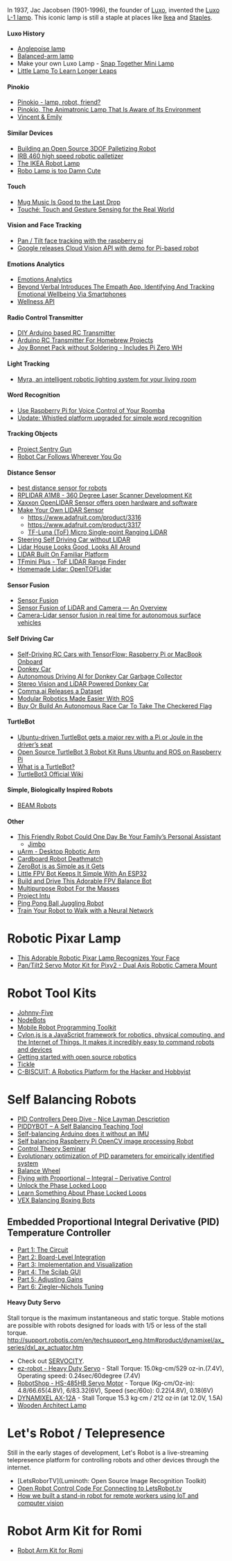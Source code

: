 In 1937, Jac Jacobsen (1901-1996), the founder of [Luxo][02], invented the [Luxo L-1 lamp][01].
This iconic lamp is still a staple at places like [Ikea][03] and [Staples][04].

#### Luxo History
* [Anglepoise lamp](http://en.wikipedia.org/wiki/Anglepoise_lamp)
* [Balanced-arm lamp](http://en.wikipedia.org/wiki/Balanced-arm_lamp)
* Make your own Luxo Lamp - [Snap Together Mini Lamp](https://www.thingiverse.com/thing:27062)
* [Little Lamp To Learn Longer Leaps](https://hackaday.com/2019/05/25/little-lamp-to-learn-longer-leaps/)

#### Pinokio
* [Pinokio - lamp, robot, friend?](http://www.behance.net/gallery/Pinokio/5914541)
* [Pinokio, The Animatronic Lamp That Is Aware of Its Environment](http://www.creativeapplications.net/processing/pinokio-the-animatronic-lamp-that-is-aware-of-its-environment/)
* [Vincent & Emily](http://newgrids.fr/2013/05/13/vincent-emily/)

#### Similar Devices
* [Building an Open Source 3DOF Palletizing Robot](http://www.marginallyclever.com/blog/2014/03/building-an-open-source-3dof-palletizing-robot/)
* [IRB 460 high speed robotic palletizer](http://www.abb.ca/product/seitp327/ff492162d8dbaf44c1257861005de2fe.aspx)
* [The IKEA Robot Lamp](http://www.instructables.com/id/The-IKEA-Robot-Lamp-Adding-the-servos/?ALLSTEPS)
* [Robo Lamp is too Damn Cute](http://hackaday.com/2015/05/12/robo-lamp-is-too-damn-cute/)

#### Touch
* [Mug Music Is Good to the Last Drop](http://hackaday.com/2014/03/19/mug-music-is-good-to-the-last-drop/#more-117602)
* [Touché: Touch and Gesture Sensing for the Real World](http://www.disneyresearch.com/project/touche-touch-and-gesture-sensing-for-the-real-world/)

#### Vision and Face Tracking
* [Pan / Tilt face tracking with the raspberry pi](http://www.instructables.com/id/Pan-Tilt-face-tracking-with-the-raspberry-pi/?ALLSTEPS)
* [Google releases Cloud Vision API with demo for Pi-based robot](http://hackerboards.com/google-releases-cloud-vision-api-with-demo-for-pi-based-robot/)

#### Emotions Analytics
* [Emotions Analytics](http://en.wikipedia.org/wiki/Emotions_Analytics)
* [Beyond Verbal Introduces The Empath App, Identifying And Tracking Emotional Wellbeing Via Smartphones](http://www.cbs8.com/story/27768964/beyond-verbal-introduces-the-empath-app-identifying-and-tracking-emotional-wellbeing-via-smartphones)
* [Wellness API](http://www.beyondverbal.com/choose-solution/wellness/what-is-it/)

#### Radio Control Transmitter
* [DIY Arduino based RC Transmitter](https://www.youtube.com/watch?v=-BDCmwNssiw&app=desktop)
* [Arduino RC Transmitter For Homebrew Projects](https://hackaday.com/2019/01/15/arduino-rc-transmitter-for-homebrew-projects/)
* [Joy Bonnet Pack without Soldering - Includes Pi Zero WH](https://www.adafruit.com/product/4085)

#### Light Tracking
* [Myra, an intelligent robotic lighting system for your living room](http://kawalabo.blogspot.jp/2014/01/myra-intelligent-robotic-lighting.html)

#### Word Recognition
* [Use Raspberry Pi for Voice Control of Your Roomba](http://makezine.com/projects/use-raspberry-pi-for-voice-control/)
* [Update: Whistled platform upgraded for simple word recognition](http://hackaday.com/2013/08/22/update-whistled-platform-upgraded-for-simple-word-recognition/)

#### Tracking Objects
* [Project Sentry Gun](http://psg.rudolphlabs.com/)
* [Robot Car Follows Wherever You Go](http://hackaday.com/2017/07/20/robot-car-follows-wherever-you-go/)

#### Distance Sensor
* [best distance sensor for robots](http://www.teraranger.com/products/teraranger-one/)
* [RPLIDAR A1M8 - 360 Degree Laser Scanner Development Kit](https://www.dfrobot.com/product-1125.html)
* [Xaxxon OpenLIDAR Sensor offers open hardware and software](https://www.geeky-gadgets.com/xaxxon-openlidar-sensor-16-10-2019/)
* [Make Your Own LIDAR Sensor](https://dzone.com/articles/make-your-own-lidar-sensor)
    * https://www.adafruit.com/product/3316
    * https://www.adafruit.com/product/3317
    * [TF-Luna (ToF) Micro Single-point Ranging LiDAR](https://www.dfrobot.com/product-1995.html?tracking=5e72005d37725)
* [Steering Self Driving Car without LIDAR](https://medium.com/towards-data-science/steering-self-driving-car-without-lidar-a6b0a4d2e2f1)
* [Lidar House Looks Good, Looks All Around](https://hackaday.com/2020/12/20/lidar-house-looks-good-looks-all-around/)
* [LIDAR Built On Familiar Platform](https://hackaday.com/2020/04/11/lidar-built-on-familiar-platform/)
* [TFmini Plus - ToF LIDAR Range Finder](https://www.seeedstudio.com/TFmini-Plus-LIDAR-Range-Finder-based-on-ToF-p-3222.html)
* [Homemade Lidar: OpenTOFLidar](https://hackaday.com/2020/03/24/lidar-system-isnt-just-a-rangefinder-anymore/)

#### Sensor Fusion
* [Sensor Fusion](https://towardsdatascience.com/sensor-fusion-90135614fde6)
* [Sensor Fusion of LiDAR and Camera — An Overview](https://medium.com/@navin.rahim/sensor-fusion-of-lidar-and-camera-an-overview-697eb41223a3)
* [Camera-Lidar sensor fusion in real time for autonomous surface vehicles](http://folk.ntnu.no/edmundfo/msc2019-2020/norbye-lidar-camera-reduced.pdf)

#### Self Driving Car
* [Self-Driving RC Cars with TensorFlow; Raspberry Pi or MacBook Onboard](http://hackaday.com/2017/06/06/self-driving-rc-cars-with-tensorflow-raspberry-pi-or-macbook-onboard/#more-260888)
* [Donkey Car](http://www.donkeycar.com/)
* [Autonomous Driving AI for Donkey Car Garbage Collector](https://www.hackster.io/dhq/autonomous-driving-ai-for-donkey-car-garbage-collector-846c11)
* [Stereo Vision and LiDAR Powered Donkey Car](https://www.hackster.io/bluetiger9/stereo-vision-and-lidar-powered-donkey-car-575769)
* [Comma.ai Releases a Dataset](https://medium.com/self-driving-cars/comma-ai-releases-a-dataset-10ede8bec74b)
* [Modular Robotics Made Easier With ROS](https://hackaday.com/2018/05/31/modular-robotics-made-easier-with-ros/)
* [Buy Or Build An Autonomous Race Car To Take The Checkered Flag](https://hackaday.com/2018/11/30/buy-or-build-an-autonomous-race-car-to-take-the-checkered-flag/)

#### TurtleBot
* [Ubuntu-driven TurtleBot gets a major rev with a Pi or Joule in the driver’s seat](http://linuxgizmos.com/ubuntu-driven-turtlebot-gets-a-major-rev-with-a-pi-or-joule-in-the-drivers-seat/)
* [Open Source TurtleBot 3 Robot Kit Runs Ubuntu and ROS on Raspberry Pi](https://www.linux.com/news/event/open-source-summit-na/2017/6/open-source-turtlebot-3-robot-kit-runs-ubuntu-and-ros-raspberry-pi)
* [What is a TurtleBot?](http://www.turtlebot.com/)
* [TurtleBot3 Official Wiki](http://turtlebot3.robotis.com/en/latest/)

#### Simple, Biologically Inspired Robots
* [BEAM Robots](http://www.smfr.org/robots/)

#### Other
* [This Friendly Robot Could One Day Be Your Family’s Personal Assistant](http://www.wired.com/2014/07/jibo-family-robot/)
    * [Jimbo](http://www.myjibo.com/)
* [uArm - Desktop Robotic Arm](https://www.sparkfun.com/products/13663?utm_source=SparkFun+Customer+Newsletter&utm_campaign=2ca58c52dd-July_17thNewsletter&utm_medium=email&utm_term=0_fa5287abaf-2ca58c52dd-7212537)
* [Cardboard Robot Deathmatch](http://hackaday.com/2015/09/29/cardboard-robot-deathmatch/#more-171371)
* [ZeroBot is as Simple as it Gets](http://hackaday.com/2017/05/31/zerobot-is-as-simple-as-it-gets/)
* [Little FPV Bot Keeps It Simple With An ESP32](https://hackaday.com/2019/02/11/little-fpv-bot-keeps-it-simple-with-an-esp32/)
* [Build and Drive This Adorable FPV Balance Bot](http://makezine.com/projects/self-balancing-eddie-robot/?utm_source=MakeNewsletter+20170110&utm_medium=email&utm_content=image&utm_campaign=newsletter)
* [Multipurpose Robot For the Masses](http://hackaday.com/2016/06/08/multipurpose-robot-for-the-masses/)
* [Project Intu](https://github.com/watson-intu)
* [Ping Pong Ball Juggling Robot](http://www.robotshop.com/letsmakerobots/ping-pong-ball-juggling-robot)
* [Train Your Robot to Walk with a Neural Network](https://hackaday.com/2016/12/11/train-your-robot-to-walk-with-a-neural-network/)

# Robotic Pixar Lamp
* [This Adorable Robotic Pixar Lamp Recognizes Your Face](https://www.dfrobot.com/blog-384.html)
* [Pan/Tilt2 Servo Motor Kit for Pixy2 - Dual Axis Robotic Camera Mount](https://www.seeedstudio.com/Pan-Tilt2-Servo-Motor-Kit-for-Pixy2-Dual-Axis-Robotic-Camera-Mount-p-3161.html)

# Robot Tool Kits
* [Johnny-Five](http://johnny-five.io/)
* [NodeBots](http://nodebots.io/)
* [Mobile Robot Programming Toolkit](http://www.mrpt.org/)
* [Cylon.js is a JavaScript framework for robotics, physical computing, and the Internet of Things. It makes it incredibly easy to command robots and devices](https://cylonjs.com/)
* [Getting started with open source robotics](https://opensource.com/life/16/4/open-source-robotics-projects?sc_cid=70160000000q67zAAA)
* [Tickle](https://tickleapp.com/)
* [C-BISCUIT: A Robotics Platform for the Hacker and Hobbyist](https://www.allaboutcircuits.com/projects/c-biscuit-monitor-your-robots-health/)

# Self Balancing Robots
* [PID Controllers Deep Dive - Nice Layman Description](http://hackaday.com/2014/07/07/droning-on-pid-controllers-and-bullet-connectors/)
* [PIDDYBOT – A Self Balancing Teaching Tool](http://hackaday.com/2014/01/17/piddybot-a-self-balancing-teaching-tool/#more-112629)
* [Self-balancing Arduino does it without an IMU](http://hackaday.com/2013/09/26/self-balancing-arduino-does-it-without-an-imu/)
* [Self balancing Raspberry Pi OpenCV image processing Robot](http://roboticssamy.blogspot.pt/)
* [Control Theory Seminar](http://focus.ti.com/docs/training/catalog/events/event.jhtml?sku=OLT214002&sp_rid_pod4=NzQ0MDMwMzkzNTMS1&sp_mid_pod4=45597282)
* [Evolutionary optimization of PID parameters for empirically identified system](http://wemakethings.net/2013/12/01/pid_genetics/)
* [Balance Wheel](http://hackaday.io/project/4267-balance-wheel)
* [Flying with Proportional – Integral – Derivative Control](http://hackaday.com/2016/05/18/flying-with-proportional-integral-derivative-control/)
* [Unlock the Phase Locked Loop](http://hackaday.com/2016/03/23/unlock-the-phase-locked-loop/)
* [Learn Something About Phase Locked Loops](https://hackaday.com/2018/06/20/learn-something-about-phase-locked-loops/)
* [VEX Balancing Boxing Bots](https://www.hexbug.com/vex/vex-robotics-boxing-bots-2-pack-by-hexbug.html)

## Embedded Proportional Integral Derivative (PID) Temperature Controller
* [Part 1: The Circuit](http://www.allaboutcircuits.com/projects/embedded-pid-temperature-control-part-1-the-circuit/)
* [Part 2: Board-Level Integration](http://www.allaboutcircuits.com/projects/embedded-pid-temperature-control-part-2-board-level-integration/)
* [Part 3: Implementation and Visualization](http://www.allaboutcircuits.com/projects/embedded-pid-temperature-control-part-3-implementation-and-visualization/)
* [Part 4: The Scilab GUI](http://www.allaboutcircuits.com/projects/embedded-pid-temperature-control-part-4-the-scilab-gui/)
* [Part 5: Adjusting Gains](http://www.allaboutcircuits.com/projects/embedded-pid-temperature-control-part-5-adjusting-gains/)
* [Part 6: Ziegler–Nichols Tuning](http://www.allaboutcircuits.com/projects/embedded-pid-temperature-control-part-6-zieglernichols-tuning/)

#### Heavy Duty Servo
Stall torque is the maximum instantaneous and static torque.
Stable motions are possible with robots designed for loads with 1/5 or less of the stall torque.
http://support.robotis.com/en/techsupport_eng.htm#product/dynamixel/ax_series/dxl_ax_actuator.htm

* Check out [SERVOCITY](http://www.servocity.com/).
* [ez-robot - Heavy Duty Servo](http://www.ez-robot.com/Shop/AccessoriesDetails.aspx?prevCat=1&productNumber=7) - Stall Torque: 15.0kg-cm/529 oz-in.(7.4V), Operating speed: 0.24sec/60degree (7.4V)
* [RobotShop - HS-485HB Servo Motor](http://www.robotshop.com/en/hitec-hs-485hb-servo-motor.html) - Torque (Kg-cm/Oz-in): 4.8/66.65(4.8V), 6/83.32(6V), Speed (sec/60o): 0.22(4.8V), 0.18(6V)
* [DYNAMIXEL AX-12A](http://www.trossenrobotics.com/dynamixel-ax-12-robot-actuator.aspx?feed=Froogle&gclid=CKTIrZrwsL0CFWuhOgodjxsA-w) - Stall Torque 15.3 kg·cm / 212 oz·in (at 12.0V, 1.5A)
* [Wooden Architect Lamp](http://www.instructables.com/id/Wooden-Architect-Lamp/?ALLSTEPS)

# Let's Robot / Telepresence
Still in the early stages of development,
Let's Robot is a live-streaming telepresence platform for controlling robots
and other devices through the internet.

* [LetsRoborTV](Luminoth: Open Source Image Recognition Toolkit)
* [Open Robot Control Code For Connecting to LetsRobot.tv](https://github.com/runmyrobot/runmyrobot)
* [How we built a stand-in robot for remote workers using IoT and computer vision](https://tryolabs.com/blog/hackathon-robot-remote-work-iot-computer-vision/)

#  Robot Arm Kit for Romi
* [Robot Arm Kit for Romi](https://www.pololu.com/product/3550)


[01]:http://glamox.com/ie/the-l-1-story
[02]:http://www.luxous.com/
[03]:http://www.ikea.com/us/en/catalog/products/20370383/#
[04]:http://www.staples.com/Tensor-Black-Swing-Arm-Incandescent-CFL-Clamp-Lamp/product_408203
[05]:
[06]:
[07]:
[08]:
[09]:
[10]:
